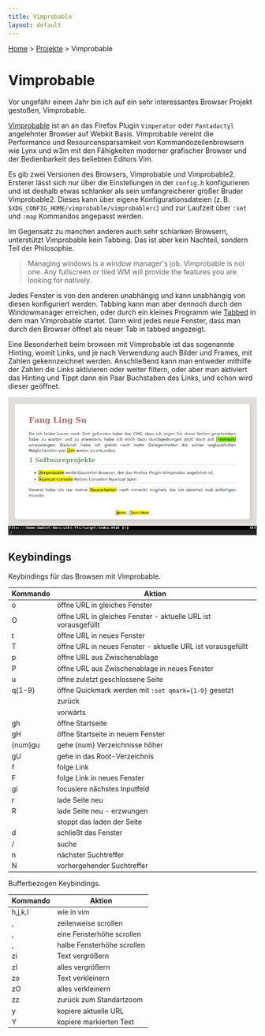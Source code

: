 ```yaml
---
title: Vimprobable
layout: default
---
```

[Home](/) > [Projekte](/projects/index.html) > Vimprobable

# Vimprobable

Vor ungefähr einem Jahr bin ich auf ein sehr interessantes Browser Projekt
gestoßen, Vimprobable.

[Vimprobable][] ist an an das Firefox Plugin `Vimperator` oder
`Pantadactyl` angelehnter Browser auf Webkit Basis. Vimprobable vereint die
Performance und Resourcensparsamkeit von Kommandozeilenbrowsern wie Lynx und
w3m mit den Fähigkeiten moderner grafischer Browser und der Bedienbarkeit des
beliebten Editors Vim.

Es gib zwei Versionen des Browsers, Vimprobable und Vimprobable2. Ersterer
lässt sich nur über die Einstellungen in der `config.h` konfigurieren und ist
deshalb etwas schlanker als sein umfangreicherer großer Bruder Vimprobable2.
Dieses kann über eigene Konfigurationsdateien (z. B.
`$XDG_CONFIG_HOME/vimprobable/vimprobablerc`) und zur Laufzeit über `:set` und
`:map` Kommandos angepasst werden.

Im Gegensatz zu manchen anderen auch sehr schlanken Browsern, unterstützt
Vimprobable kein Tabbing. Das ist aber kein Nachteil, sondern Teil der
Philosophie.

> Managing windows is a window manager's job. Vimprobable is not one. Any
> fullscreen or tiled WM will provide the features you are looking for
> natively.

Jedes Fenster is von den anderen unabhängig und kann unabhängig von diesen
konfiguriert werden. Tabbing kann man aber dennoch durch den Windowmanager
erreichen, oder durch ein kleines Programm wie
[Tabbed][] in dem man Vimprobable startet.
Dann wird jedes neue Fenster, dass man durch den Browser öffnet als neuer Tab
in tabbed angezeigt.

Eine Besonderheit beim browsen mit Vimprobable ist das sogenannte Hinting,
womit Links, und je nach Verwendung auch Bilder und Frames, mit Zahlen
gekennzeichnet werden. Anschließend kann man entweder mithilfe der Zahlen die
Links aktivieren oder weiter filtern, oder aber man aktiviert das Hinting und
Tippt dann ein Paar Buchstaben des Links, und schon wird dieser geöffnet.

![Vimprobale Hinting][img-hint]


## Keybindings

Keybindings für das Browsen mit Vimprobable.

| Kommando | Aktion                                                         |
|----------|----------------------------------------------------------------|
| o        | öffne URL in gleiches Fenster                                  |
| O        | öffne URL in gleiches Fenster - aktuelle URL ist vorausgefüllt |
| t        | öffne URL in neues Fenster                                     |
| T        | öffne URL in neues Fenster - aktuelle URL ist vorausgefüllt    |
| p        | öffne URL aus Zwischenablage                                   |
| P        | öffne URL aus Zwischenablage in neues Fenster                  |
| u        | öffne zuletzt geschlossene Seite                               |
| q{1-9}   | öffne Quickmark werden mit `:set qmark={1-9}` gesetzt          |
| <C-o>    | zurück                                                         |
| <C-p>    | vorwärts                                                       |
| gh       | öffne Startseite                                               |
| gH       | öffne Startseite in neuem Fenster                              |
| {num}gu  | gehe {num} Verzeichnisse höher                                 |
| gU       | gehe in das Root-Verzeichnis                                   |
| f        | folge Link                                                     |
| F        | folge Link in neues Fenster                                    |
| gi       | focusiere nächstes Inputfeld                                   |
| r        | lade Seite neu                                                 |
| R        | lade Seite neu - erzwungen                                     |
| <C-c>    | stoppt das laden der Seite                                     |
| d        | schließt das Fenster                                           |
| /        | suche                                                          |
| n        | nächster Suchtreffer                                           |
| N        | vorhergehender Suchtreffer                                     |

Bufferbezogen Keybindings.

| Kommando     | Aktion                     |
|--------------|----------------------------|
| h,j,k,l      | wie in vim                 |
| <C-e>, <C-y> | zeilenweise scrollen       |
| <C-f>,<C-b>  | eine Fensterhöhe scrollen  |
| <C-d>,<C-u>  | halbe Fensterhöhe scrollen |
| zi           | Text vergrößern            |
| zI           | alles vergrößern           |
| zo           | Text verkleinern           |
| zO           | alles verkleinern          |
| zz           | zurück zum Standartzoom    |
| y            | kopiere aktuelle URL       |
| Y            | kopiere markierten Text    |

[vimprobable]: http://sourceforge.net/apps/trac/vimprobable/
[tabbed]:      http://tools.suckless.org/tabbed
[img-hint]:    /media/vimprobable_hinting.png "Vimprobale Hinting"
